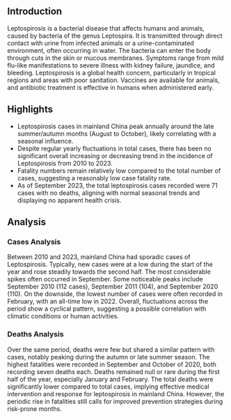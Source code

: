 ## Introduction

Leptospirosis is a bacterial disease that affects humans and animals, caused by bacteria of the genus Leptospira. It is transmitted through direct contact with urine from infected animals or a urine-contaminated environment, often occurring in water. The bacteria can enter the body through cuts in the skin or mucous membranes. Symptoms range from mild flu-like manifestations to severe illness with kidney failure, jaundice, and bleeding. Leptospirosis is a global health concern, particularly in tropical regions and areas with poor sanitation. Vaccines are available for animals, and antibiotic treatment is effective in humans when administered early.

## Highlights

- Leptospirosis cases in mainland China peak annually around the late summer/autumn months (August to October), likely correlating with a seasonal influence.<br/>
- Despite regular yearly fluctuations in total cases, there has been no significant overall increasing or decreasing trend in the incidence of Leptospirosis from 2010 to 2023.<br/>
- Fatality numbers remain relatively low compared to the total number of cases, suggesting a reasonably low case fatality rate.<br/>
- As of September 2023, the total leptospirosis cases recorded were 71 cases with no deaths, aligning with normal seasonal trends and displaying no apparent health crisis.

## Analysis

### Cases Analysis
Between 2010 and 2023, mainland China had sporadic cases of Leptospirosis. Typically, new cases were at a low during the start of the year and rose steadily towards the second half. The most considerable spikes often occurred in September. Some noticeable peaks include September 2010 (112 cases), September 2011 (104), and September 2020 (110). On the downside, the lowest number of cases were often recorded in February, with an all-time low in 2022. Overall, fluctuations across the period show a cyclical pattern, suggesting a possible correlation with climatic conditions or human activities.

### Deaths Analysis
Over the same period, deaths were few but shared a similar pattern with cases, notably peaking during the autumn or late summer season. The highest fatalities were recorded in September and October of 2020, both recording seven deaths each. Deaths remained null or rare during the first half of the year, especially January and February. The total deaths were significantly lower compared to total cases, implying effective medical intervention and response for leptospirosis in mainland China. However, the periodic rise in fatalities still calls for improved prevention strategies during risk-prone months.
